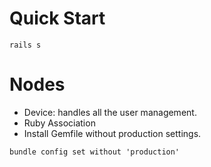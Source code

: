 # Quick Start
```
rails s
```

# Nodes
- Device: handles all the user management.
- Ruby Association
- Install Gemfile without production settings.
```
bundle config set without 'production'

```
